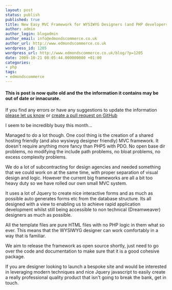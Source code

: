 ```yaml
---
layout: post
status: publish
published: true
title: New Easy MVC Framework for WYSIWYG Designers (and PHP developers)
author: admin
author_login: blogadmin
author_email: info@edmondscommerce.co.uk
author_url: http://www.edmondscommerce.co.uk
wordpress_id: 1205
wordpress_url: http://www.edmondscommerce.co.uk/blog/?p=1205
date: 2009-10-21 08:05:44.000000000 +01:00
categories:
- php
tags:
- edmondscommerce
---
```

<div class="oldpost"><h4>This is post is now quite old and the the information it contains may be out of date or innacurate.</h4>
<p>
If you find any errors or have any suggestions to update the information <a href="http://edmondscommerce.github.io/contact-us/index.html">please let us know</a>
or <a href="https://github.com/edmondscommerce/edmondscommerce.github.io">create a pull request on GitHub</a>
</p>
</div>
I seem to be incredibly busy this month...

Managed to do a lot though. One cool thing is the creation of a shared hosting friendly (and also wysiwyg designer friendly) MVC framework. It doesn't require anything more fancy than PHP5 with PDO. No open base dir problems, no modifying the include path problems, no bloat problems, no excess complexity problems.

We do a lot of subcontracting for design agencies and needed something that we could work on at the same time, with proper separation of visual design and logic. However the current big frameworks are all a bit too heavy duty so we have rolled our own small MVC system.

It uses a lot of Jquery to create nice interactive forms and as much as possible auto generates forms etc from the database structure. Its all designed with a view to enabling us to achieve rapid application development whilst still being accessible to non technical (Dreamweaver) designers as much as possible.

All the template files are pure HTML files with no PHP logic in them what so ever. This means that the WYSIWYG designer can work comfortably in a way that is familiar.

We aim to release the framework as open source shortly, just need to go over the code and documentation to make sure that it is a good cohesive package.

If you are designer looking to launch a bespoke site and would be interested in leveraging modern techniques and nice Jquery javascript to easily create a really professional quality product that isn't going to break the bank, get in touch.
